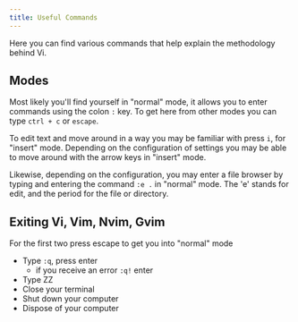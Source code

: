 ```yaml
---
title: Useful Commands
---
```

Here you can find various commands that help explain the methodology behind Vi.

## Modes
Most likely you'll find yourself in "normal" mode, it allows you to enter commands using the colon `:` key.
To get here from other modes you can type `ctrl + c` or `escape`.

To edit text and move around in a way you may be familiar with press `i`, for "insert" mode.
Depending on the configuration of settings you may be able to move around with the arrow keys in "insert" mode.

Likewise, depending on the configuration, you may enter a file browser by typing and entering the command `:e .` in "normal" mode. The 'e' stands for edit, and the period for the file or directory.

## Exiting Vi, Vim, Nvim, Gvim

For the first two press escape to get you into "normal" mode
- Type `:q`, press enter
  - if you receive an error `:q!` enter
- Type ZZ
- Close your terminal
- Shut down your computer
- Dispose of your computer
